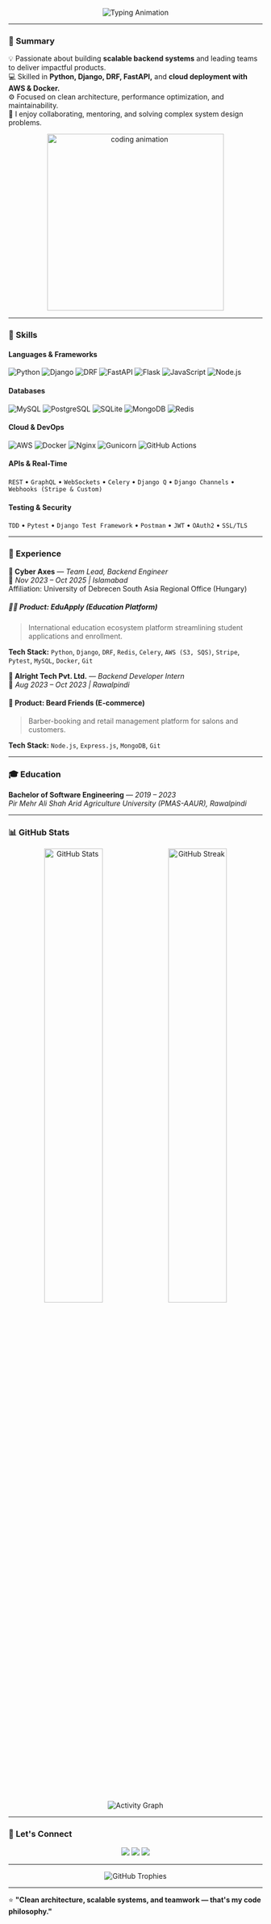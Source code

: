 <!-- Profile Header -->
<p align="center">
  <img src="https://readme-typing-svg.herokuapp.com?font=Fira+Code&weight=500&size=24&pause=1000&color=00BFFF&center=true&vCenter=true&width=650&lines=Hi+👋,+I'm+Taimoor+Mumtaz!;Backend+Engineer+%7C+Team+Lead+%7C+Python+Django+Developer;I+build+scalable,+secure,+and+high-performance+systems." alt="Typing Animation" />
</p>

---

### 🧠 Summary

💡 Passionate about building **scalable backend systems** and leading teams to deliver impactful products.  
💻 Skilled in **Python, Django, DRF, FastAPI,** and **cloud deployment with AWS & Docker.**  
⚙️ Focused on clean architecture, performance optimization, and maintainability.  
🤝 I enjoy collaborating, mentoring, and solving complex system design problems.

<p align="center">
  <img src="https://media.giphy.com/media/qgQUggAC3Pfv687qPC/giphy.gif" width="350" alt="coding animation" />
</p>

---

### 🧰 Skills

#### **Languages & Frameworks**

![Python](https://img.shields.io/badge/Python-3776AB?style=flat&logo=python&logoColor=white)
![Django](https://img.shields.io/badge/Django-092E20?style=flat&logo=django&logoColor=white)
![DRF](https://img.shields.io/badge/Django%20REST-ff1709?style=flat&logo=django&logoColor=white)
![FastAPI](https://img.shields.io/badge/FastAPI-009688?style=flat&logo=fastapi&logoColor=white)
![Flask](https://img.shields.io/badge/Flask-000000?style=flat&logo=flask)
![JavaScript](https://img.shields.io/badge/JavaScript-F7DF1E?style=flat&logo=javascript&logoColor=black)
![Node.js](https://img.shields.io/badge/Node.js-339933?style=flat&logo=node.js&logoColor=white)

#### **Databases**

![MySQL](https://img.shields.io/badge/MySQL-005C84?style=flat&logo=mysql&logoColor=white)
![PostgreSQL](https://img.shields.io/badge/PostgreSQL-316192?style=flat&logo=postgresql&logoColor=white)
![SQLite](https://img.shields.io/badge/SQLite-07405E?style=flat&logo=sqlite&logoColor=white)
![MongoDB](https://img.shields.io/badge/MongoDB-4EA94B?style=flat&logo=mongodb&logoColor=white)
![Redis](https://img.shields.io/badge/Redis-DC382D?style=flat&logo=redis&logoColor=white)

#### **Cloud & DevOps**

![AWS](https://img.shields.io/badge/AWS-232F3E?style=flat&logo=amazonaws)
![Docker](https://img.shields.io/badge/Docker-2496ED?style=flat&logo=docker&logoColor=white)
![Nginx](https://img.shields.io/badge/Nginx-009639?style=flat&logo=nginx&logoColor=white)
![Gunicorn](https://img.shields.io/badge/Gunicorn-499848?style=flat&logo=gunicorn&logoColor=white)
![GitHub Actions](https://img.shields.io/badge/GitHub%20Actions-2088FF?style=flat&logo=githubactions&logoColor=white)

#### **APIs & Real-Time**

`REST` • `GraphQL` • `WebSockets` • `Celery` • `Django Q` • `Django Channels` • `Webhooks (Stripe & Custom)`

#### **Testing & Security**

`TDD` • `Pytest` • `Django Test Framework` • `Postman` • `JWT` • `OAuth2` • `SSL/TLS`

---

### 💼 Experience

**🧩 Cyber Axes** — _Team Lead, Backend Engineer_  
📍 _Nov 2023 – Oct 2025 | Islamabad_  
Affiliation: University of Debrecen South Asia Regional Office (Hungary)

##### 🧑‍🎓 **Product:** EduApply (Education Platform)

> International education ecosystem platform streamlining student applications and enrollment.

**Tech Stack:** `Python`, `Django`, `DRF`, `Redis`, `Celery`, `AWS (S3, SQS)`, `Stripe`, `Pytest`, `MySQL`, `Docker`, `Git`

**🧠 Alright Tech Pvt. Ltd.** — _Backend Developer Intern_  
📍 _Aug 2023 – Oct 2023 | Rawalpindi_

#### 💈 **Product:** Beard Friends (E-commerce)

> Barber-booking and retail management platform for salons and customers.

**Tech Stack:** `Node.js`, `Express.js`, `MongoDB`, `Git`

---

### 🎓 Education

**Bachelor of Software Engineering** — _2019 – 2023_  
_Pir Mehr Ali Shah Arid Agriculture University (PMAS-AAUR), Rawalpindi_

---

### 📊 GitHub Stats

<p align="center">
  <img src="https://github-readme-stats.vercel.app/api?username=YOUR-GITHUB&show_icons=true&theme=tokyonight&count_private=true" alt="GitHub Stats" width="48%" />
  <img src="https://github-readme-streak-stats.herokuapp.com/?user=YOUR-GITHUB&theme=tokyonight" alt="GitHub Streak" width="48%" />
</p>

<p align="center">
  <img src="https://github-readme-activity-graph.vercel.app/graph?username=YOUR-GITHUB&theme=tokyo-night" alt="Activity Graph" />
</p>

---

### 🤝 Let's Connect

<p align="center">
  <a href="mailto:mumtaztaimoor6@gmail.com"><img src="https://img.shields.io/badge/Email-mumtaztaimoor6%40gmail.com-red?style=for-the-badge&logo=gmail&logoColor=white" /></a>
  <a href="https://www.linkedin.com/in/taimoor-mumtaz-4636b2231/"><img src="https://img.shields.io/badge/LinkedIn-taimoormumtaz?style=for-the-badge&logo=linkedin" /></a>
  <a href="https://github.com/taimoor0"><img src="https://img.shields.io/badge/GitHub-taimoormumtaz?style=for-the-badge&logo=github" /></a>
</p>

---

<p align="center">
  <img src="https://github-profile-trophy.vercel.app/?username=YOUR-GITHUB&theme=onedark&no-frame=true&margin-w=10" alt="GitHub Trophies" />
</p>

---

⭐ **"Clean architecture, scalable systems, and teamwork — that's my code philosophy."**
